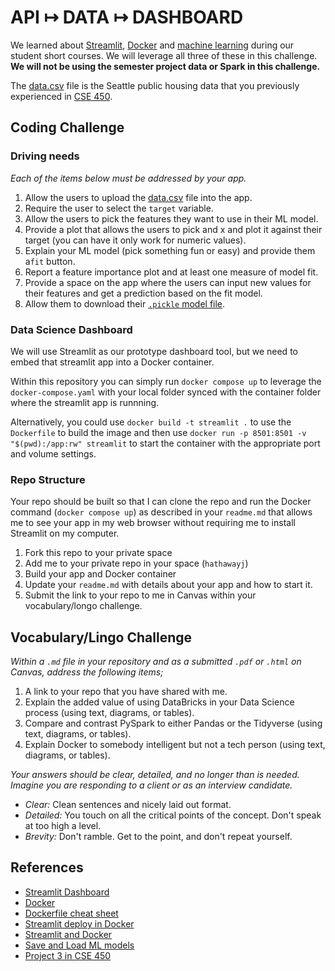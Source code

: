 # API &#8614; DATA &#8614; DASHBOARD

We learned about [Streamlit](https://streamlit.io/), [Docker](https://www.docker.com/) and [machine learning](https://scikit-learn.org/stable/index.html) during our student short courses.  We will leverage all three of these in this challenge.  __We will not be using the semester project data or Spark in this challenge.__

The [data.csv](data.csv) file is the Seattle public housing data that you previously experienced in [CSE 450](https://byui-cse.github.io/cse450-course/module-03/).

## Coding Challenge

### Driving needs

_Each of the items below must be addressed by your app._

1. Allow the users to upload the [data.csv](data.csv) file into the app.
2. Require the user to select the `target` variable.
3. Allow the users to pick the features they want to use in their ML model.
4. Provide a plot that allows the users to pick and x and plot it against their target (you can have it only work for numeric values).
5. Explain your ML model (pick something fun or easy) and provide them a`fit` button.
6. Report a feature importance plot and at least one measure of model fit.
7. Provide a space on the app where the users can input new values for their features and get a prediction based on the fit model.
8. Allow them to download their [`.pickle` model file](https://machinelearningmastery.com/save-load-machine-learning-models-python-scikit-learn/).

### Data Science Dashboard

We will use Streamlit as our prototype dashboard tool, but we need to embed that streamlit app into a Docker container.

Within this repository you can simply run `docker compose up` to leverage the `docker-compose.yaml` with your local folder synced with the container folder where the streamlit app is runnning. 

Alternatively, you could use `docker build -t streamlit .` to use the `Dockerfile` to build the image and then use `docker run -p 8501:8501 -v "$(pwd):/app:rw" streamlit` to start the container with the appropriate port and volume settings.

### Repo Structure

Your repo should be built so that I can clone the repo and run the Docker command (`docker compose up`) as described in your `readme.md` that allows me to see your app in my web browser without requiring me to install Streamlit on my computer.

1. Fork this repo to your private space
2. Add me to your private repo in your space (`hathawayj`)
3. Build your app and Docker container
4. Update your `readme.md` with details about your app and how to start it.
6. Submit the link to your repo to me in Canvas within your vocabulary/longo challenge.

## Vocabulary/Lingo Challenge

_Within a `.md` file in your repository and as a submitted `.pdf` or `.html` on Canvas, address the following items;_

1. A link to your repo that you have shared with me.
2. Explain the added value of using DataBricks in your Data Science process (using text, diagrams, or tables).
3. Compare and contrast PySpark to either Pandas or the Tidyverse (using text, diagrams, or tables).
4. Explain Docker to somebody intelligent but not a tech person (using text, diagrams, or tables).

_Your answers should be clear, detailed, and no longer than is needed. Imagine you are responding to a client or as an interview candidate._

- _Clear:_ Clean sentences and nicely laid out format.
- _Detailed:_ You touch on all the critical points of the concept. Don't speak at too high a level.
- _Brevity:_ Don't ramble. Get to the point, and don't repeat yourself.

## References

- [Streamlit Dashboard](https://streamlit.io/)
- [Docker](https://www.docker.com/)
- [Dockerfile cheat sheet](https://kapeli.com/cheat_sheets/Dockerfile.docset/Contents/Resources/Documents/index)
- [Streamlit deploy in Docker](https://docs.streamlit.io/knowledge-base/tutorials/deploy/docker)
- [Streamlit and Docker](https://maelfabien.github.io/project/Streamlit/#)
- [Save and Load ML models](https://machinelearningmastery.com/save-load-machine-learning-models-python-scikit-learn/)
- [Project 3 in CSE 450](https://byui-cse.github.io/cse450-course/module-03/)
